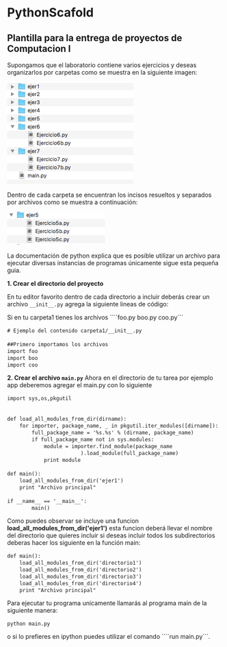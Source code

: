 # PythonScafold
## Plantilla para la entrega de proyectos de Computacion I
Supongamos que el laboratorio contiene varios ejercicios y deseas organizarlos por carpetas como se muestra en la siguiente imagen:   

![Carpeta Ejemplo](/images/example1.png)

Dentro de cada carpeta se encuentran los incisos resueltos y separados por archivos como se muestra a continuación:   

![archivos](/images/example2.png)

La documentación de python explica que es posible utilizar un archivo para ejecutar diversas instancias de programas únicamente sigue esta pequeña guia.


**1. Crear el directorio del proyecto**

En tu editor favorito  dentro de cada directorio a incluir deberás crear un archivo ```__init__.py``` agrega la siguiente lineas de código:

Si en tu carpeta1 tienes los archivos ````foo.py boo.py coo.py```

```{python}
# Ejemplo del contenido carpeta1/__init__.py

##Primero importamos los archivos
import foo
import boo
import coo

```  

**2. Crear el archivo ```main.py```**
Ahora en el directorio de tu tarea por ejemplo app deberemos agregar el main.py con lo siguiente  
```
import sys,os,pkgutil


def load_all_modules_from_dir(dirname):
    for importer, package_name, _ in pkgutil.iter_modules([dirname]):
        full_package_name = '%s.%s' % (dirname, package_name)
        if full_package_name not in sys.modules:
            module = importer.find_module(package_name
                        ).load_module(full_package_name)
            print module

def main():
	load_all_modules_from_dir('ejer1')
	print "Archivo principal"

if __name__ == '__main__':
        main()

```

Como puedes observar se incluye una funcion __load_all_modules_from_dir('ejer1')__ esta funcion deberá llevar el nombre del directorio que quieres incluir si deseas incluir todos los subdirectorios deberas hacer los siguiente en la función main:

```
def main():
	load_all_modules_from_dir('directorio1')
	load_all_modules_from_dir('directorio2')
	load_all_modules_from_dir('directorio3')
	load_all_modules_from_dir('directorio4')
	print "Archivo principal"
```


Para ejecutar tu programa unicamente llamarás al programa main de la siguiente manera:
```
python main.py
```

o si lo prefieres en ipython puedes utilizar el comando ````run main.py```.
